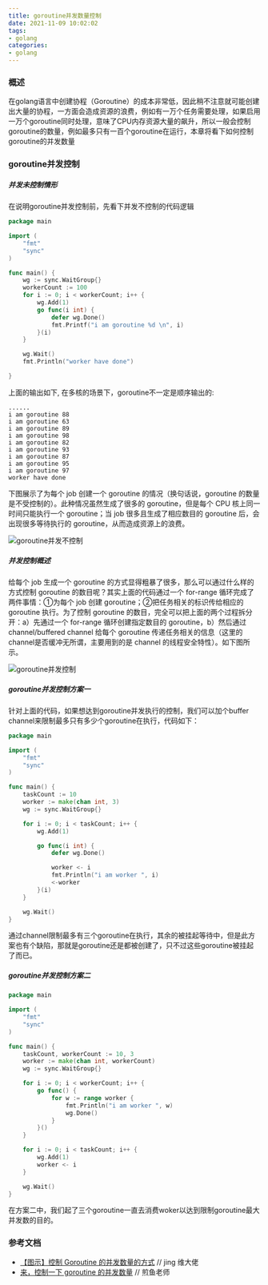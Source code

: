 ```yaml
---
title: goroutine并发数量控制
date: 2021-11-09 10:02:02
tags:
- golang
categories:
- golang
---
```


### 概述

在golang语言中创建协程（Goroutine）的成本非常低，因此稍不注意就可能创建出大量的协程，一方面会造成资源的浪费，例如有一万个任务需要处理，如果启用一万个goroutine同时处理，意味了CPU内存资源大量的飙升，所以一般会控制goroutine的数量，例如最多只有一百个goroutine在运行，本章将看下如何控制goroutine的并发数量

### goroutine并发控制

##### 并发未控制情形

在说明goroutine并发控制前，先看下并发不控制的代码逻辑

```go
package main

import (
	"fmt"
	"sync"
)

func main() {
	wg := sync.WaitGroup{}
	workerCount := 100
	for i := 0; i < workerCount; i++ {
		wg.Add(1)
		go func(i int) {
			defer wg.Done()
			fmt.Printf("i am goroutine %d \n", i)
		}(i)
	}

	wg.Wait()
	fmt.Println("worker have done")

}
```

上面的输出如下, 在多核的场景下，goroutine不一定是顺序输出的:

```
......
i am goroutine 88 
i am goroutine 63 
i am goroutine 89 
i am goroutine 98 
i am goroutine 82 
i am goroutine 93 
i am goroutine 87 
i am goroutine 95 
i am goroutine 97 
worker have done
```

下图展示了为每个 job 创建一个 goroutine 的情况（换句话说，goroutine 的数量是不受控制的）。此种情况虽然生成了很多的 goroutine，但是每个 CPU 核上同一时间只能执行一个 goroutine；当 job 很多且生成了相应数目的 goroutine 后，会出现很多等待执行的 goroutine，从而造成资源上的浪费。

![goroutine并发不控制](https://tva1.sinaimg.cn/large/008i3skNly1gwa9ewaz1uj31360hijso.jpg)

##### 并发控制概述

给每个 job 生成一个 goroutine 的方式显得粗暴了很多，那么可以通过什么样的方式控制 goroutine 的数目呢？其实上面的代码通过一个 for-range 循环完成了两件事情：①为每个 job 创建 goroutine；②把任务相关的标识传给相应的 goroutine 执行。为了控制 goroutine 的数目，完全可以把上面的两个过程拆分开：a）先通过一个 for-range 循环创建指定数目的 goroutine，b）然后通过 channel/buffered channel 给每个 goroutine 传递任务相关的信息（这里的channel是否缓冲无所谓，主要用到的是 channel 的线程安全特性）。如下图所示。

![goroutine并发控制](https://tva1.sinaimg.cn/large/008i3skNly1gwaa7xeiyrj313q0i2wgn.jpg)

##### goroutine并发控制方案一

针对上面的代码，如果想达到goroutine并发执行的控制，我们可以加个buffer channel来限制最多只有多少个goroutine在执行，代码如下：

```go
package main

import (
	"fmt"
	"sync"
)

func main() {
	taskCount := 10
	worker := make(chan int, 3)
	wg := sync.WaitGroup{}

	for i := 0; i < taskCount; i++ {
		wg.Add(1)

		go func(i int) {
			defer wg.Done()

			worker <- i
			fmt.Println("i am worker ", i)
			<-worker
		}(i)
	}

	wg.Wait()
}
```

通过channel限制最多有三个goroutine在执行，其余的被挂起等待中，但是此方案也有个缺陷，那就是goroutine还是都被创建了，只不过这些goroutine被挂起了而已。

##### goroutine并发控制方案二

```go
package main

import (
	"fmt"
	"sync"
)

func main() {
	taskCount, workerCount := 10, 3
	worker := make(chan int, workerCount)
	wg := sync.WaitGroup{}

	for i := 0; i < workerCount; i++ {
		go func() {
			for w := range worker {
				fmt.Println("i am worker ", w)
				wg.Done()
			}
		}()
	}

	for i := 0; i < taskCount; i++ {
		wg.Add(1)
		worker <- i
	}

	wg.Wait()
}
```

在方案二中，我们起了三个goroutine一直去消费woker以达到限制goroutine最大并发数的目的。

### 参考文档

- [【图示】控制 Goroutine 的并发数量的方式](https://jingwei.link/2019/09/13/conotrol-goroutines-count.html    )   // jing 维大佬
- [来，控制一下 goroutine 的并发数量](https://eddycjy.com/posts/go/talk/2019-01-20-control-goroutine/)        // 煎鱼老师